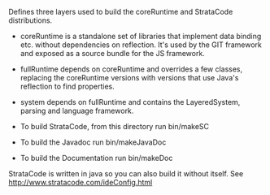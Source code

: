 Defines three layers used to build the coreRuntime and StrataCode distributions.

* coreRuntime is a standalone set of libraries that implement data binding etc. without dependencies on reflection.  It's used by the GIT framework and exposed as a source bundle for the JS framework.

* fullRuntime depends on coreRuntime and overrides a few classes, replacing the coreRuntime versions with versions that use Java's reflection to find properties.  

* system depends on fullRuntime and contains the LayeredSystem, parsing and language framework.

* To build StrataCode, from this directory run bin/makeSC

* To build the Javadoc run bin/makeJavaDoc

* To build the Documentation run bin/makeDoc

StrataCode is written in java so you can also build it without itself.  See http://www.stratacode.com/ideConfig.html
